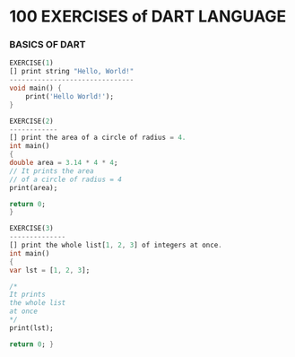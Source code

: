 # 100 EXERCISES of DART LANGUAGE
### BASICS OF DART


```dart
EXERCISE(1)
[] print string "Hello, World!"
-------------------------------
void main() {
	print('Hello World!');
}
```
```dart
EXERCISE(2)
------------
[] print the area of a circle of radius = 4.
int main()
{
double area = 3.14 * 4 * 4;
// It prints the area
// of a circle of radius = 4
print(area);

return 0;
}
```
```dart
EXERCISE(3)
--------------
[] print the whole list[1, 2, 3] of integers at once.
int main()
{
var lst = [1, 2, 3];

/*
It prints
the whole list
at once
*/
print(lst);

return 0; }
```




